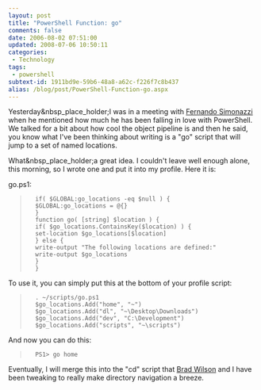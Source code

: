 ```yaml
---
layout: post
title: "PowerShell Function: go"
comments: false
date: 2006-08-02 07:51:00
updated: 2008-07-06 10:50:11
categories:
 - Technology
tags:
 - powershell
subtext-id: 1911bd9e-59b6-48a8-a62c-f226f7c8b437
alias: /blog/post/PowerShell-Function-go.aspx
---
```



Yesterday&nbsp_place_holder;I was in a meeting with [Fernando Simonazzi](http://clariusconsulting.net/blogs/fds/) when he mentioned how much he has been falling in love with PowerShell. We talked for a bit about how cool the object pipeline is and then he said, you know what I've been thinking about writing is a "go" script that will jump to a set of named locations. 

What&nbsp_place_holder;a great idea. I couldn't leave well enough alone, this morning, so I wrote one and put it into my profile. Here it is: 

go.ps1: 

> 
>     	if( $GLOBAL:go_locations -eq $null ) {
>     	$GLOBAL:go_locations = @{}
>     	}
>     	function go( [string] $location ) {
>     	if( $go_locations.ContainsKey($location) ) {
>     	set-location $go_locations[$location]
>     	} else {
>     	write-output "The following locations are defined:"
>     	write-output $go_locations
>     	}
>     	}
>     	

To use it, you can simply put this at the bottom of your profile script: 

> 
>     	. ~/scripts/go.ps1
>     	$go_locations.Add("home", "~")
>     	$go_locations.Add("dl", "~\Desktop\Downloads")
>     	$go_locations.Add("dev", "C:\Development")
>     	$go_locations.Add("scripts", "~\scripts")
>     	

And now you can do this: 

> 
>     	PS1> go home
>     	

Eventually, I will merge this into the "cd" script that [Brad Wilson](http://www.agileprogrammer.com/dotnetguy) and I have been tweaking to really make directory navigation a breeze. 
